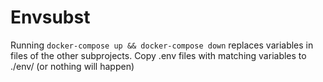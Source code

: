 # Envsubst
Running `docker-compose up && docker-compose down` replaces variables in files of the other subprojects.
Copy .env files with matching variables to ./env/ (or nothing will happen)
